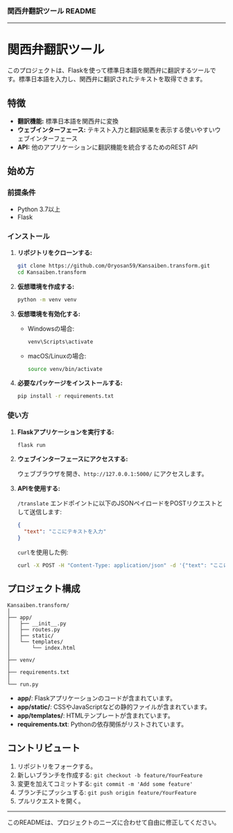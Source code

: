 ### 関西弁翻訳ツール README

---

# 関西弁翻訳ツール

このプロジェクトは、Flaskを使って標準日本語を関西弁に翻訳するツールです。標準日本語を入力し、関西弁に翻訳されたテキストを取得できます。

## 特徴

- **翻訳機能:** 標準日本語を関西弁に変換
- **ウェブインターフェース:** テキスト入力と翻訳結果を表示する使いやすいウェブインターフェース
- **API:** 他のアプリケーションに翻訳機能を統合するためのREST API

## 始め方

### 前提条件

- Python 3.7以上
- Flask

### インストール

1. **リポジトリをクローンする:**

   ```bash
   git clone https://github.com/Oryosan59/Kansaiben.transform.git
   cd Kansaiben.transform
   ```

2. **仮想環境を作成する:**

   ```bash
   python -m venv venv
   ```

3. **仮想環境を有効化する:**

   - Windowsの場合:

     ```bash
     venv\Scripts\activate
     ```

   - macOS/Linuxの場合:

     ```bash
     source venv/bin/activate
     ```

4. **必要なパッケージをインストールする:**

   ```bash
   pip install -r requirements.txt
   ```

### 使い方

1. **Flaskアプリケーションを実行する:**

   ```bash
   flask run
   ```

2. **ウェブインターフェースにアクセスする:**

   ウェブブラウザを開き、`http://127.0.0.1:5000/` にアクセスします。

3. **APIを使用する:**

   `/translate` エンドポイントに以下のJSONペイロードをPOSTリクエストとして送信します:

   ```json
   {
     "text": "ここにテキストを入力"
   }
   ```

   `curl`を使用した例:

   ```bash
   curl -X POST -H "Content-Type: application/json" -d '{"text": "ここにテキストを入力"}' http://127.0.0.1:5000/translate
   ```

## プロジェクト構成

```
Kansaiben.transform/
│
├── app/
│   ├── __init__.py
│   ├── routes.py
│   ├── static/
│   └── templates/
│       └── index.html
│
├── venv/
│
├── requirements.txt
│
└── run.py
```

- **app/**: Flaskアプリケーションのコードが含まれています。
- **app/static/**: CSSやJavaScriptなどの静的ファイルが含まれています。
- **app/templates/**: HTMLテンプレートが含まれています。
- **requirements.txt**: Pythonの依存関係がリストされています。

## コントリビュート

1. リポジトリをフォークする。
2. 新しいブランチを作成する: `git checkout -b feature/YourFeature`
3. 変更を加えてコミットする: `git commit -m 'Add some feature'`
4. ブランチにプッシュする: `git push origin feature/YourFeature`
5. プルリクエストを開く。


---

このREADMEは、プロジェクトのニーズに合わせて自由に修正してください。

